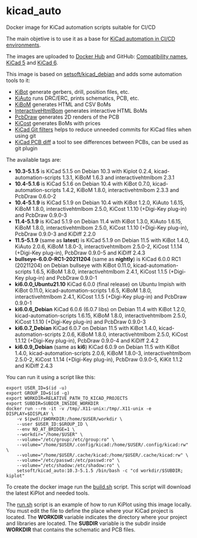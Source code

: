 # kicad_auto

Docker image for KiCad automation scripts suitable for CI/CD

The main objetive is to use it as a base for [KiCad automation in CI/CD environments](https://github.com/INTI-CMNB/kicad_ci_test).

The images are uploaded to [Docker Hub](https://hub.docker.com/r/setsoft/kicad_auto) and GitHub:
[Compatibility names](https://github.com/INTI-CMNB/kicad_auto/pkgs/container/kicad_auto),
[KiCad 5](https://github.com/INTI-CMNB/kicad_auto/pkgs/container/kicad5_auto) and
[KiCad 6](https://github.com/INTI-CMNB/kicad_auto/pkgs/container/kicad6_auto).

This image is based on [setsoft/kicad_debian](https://github.com/INTI-CMNB/kicad_debian) and adds some automation tools to it:

* [KiBot](https://github.com/INTI-CMNB/KiBot) generate gerbers, drill, position files, etc.
* [KiAuto](https://github.com/INTI-CMNB/KiAuto) runs DRC/ERC, prints schematics, PCB, etc.
* [KiBoM](https://github.com/INTI-CMNB/KiBoM) generates HTML and CSV BoMs
* [InteractiveHtmlBom](https://github.com/INTI-CMNB/InteractiveHtmlBom) generates interactive HTML BoMs
* [PcbDraw](https://github.com/INTI-CMNB/PcbDraw) generates 2D renders of the PCB
* [KiCost](https://github.com/hildogjr/KiCost) generates BoMs with prices
* [KiCad Git filters](https://github.com/INTI-CMNB/kicad-git-filters) helps to reduce unneeded commits for KiCad files when using git
* [KiCad PCB diff](https://github.com/INTI-CMNB/kicad_pcb-diff) a tool to see differences between PCBs, can be used as git plugin

The available tags are:

* **10.3-5.1.5** is KiCad 5.1.5 on Debian 10.3 with Kiplot 0.2.4, kicad-automation-scripts 1.3.1, KiBoM 1.6.3 and interactivehtmlbom 2.3.1
* **10.4-5.1.6** is KiCad 5.1.6 on Debian 10.4 with KiBot 0.7.0, kicad-automation-scripts 1.4.2, KiBoM 1.8.0, interactivehtmlbom 2.3.3 and PcbDraw 0.6.0-2
* **10.4-5.1.9** is KiCad 5.1.9 on Debian 10.4 with KiBot 1.2.0, KiAuto 1.6.15, KiBoM 1.8.0, interactivehtmlbom 2.5.0, KiCost 1.1.10 (+Digi-Key plug-in) and PcbDraw 0.9.0-3
* **11.4-5.1.9** is KiCad 5.1.9 on Debian 11.4 with KiBot 1.3.0, KiAuto 1.6.15, KiBoM 1.8.0, interactivehtmlbom 2.5.0, KiCost 1.1.10 (+Digi-Key plug-in), PcbDraw 0.9.0-3 and KiDiff 2.2.0
* **11.5-5.1.9** (same as **latest**) is KiCad 5.1.9 on Debian 11.5 with KiBot 1.4.0, KiAuto 2.0.6, KiBoM 1.8.0-3, interactivehtmlbom 2.5.0-2, KiCost 1.1.14 (+Digi-Key plug-in), PcbDraw 0.9.0-5 and KiDiff 2.4.3
* **bullseye-6.0.0-RC1-20211204** (same as **nightly**) is KiCad 6.0.0 RC1 (20211204) on Debian bullseye with KiBot 0.11.0, kicad-automation-scripts 1.6.5, KiBoM 1.8.0, interactivehtmlbom 2.4.1, KiCost 1.1.5 (+Digi-Key plug-in) and PcbDraw 0.9.0-1
* **ki6.0.0_Ubuntu21.10** KiCad 6.0.0 (final release) on Ubuntu Impish with KiBot 0.11.0, kicad-automation-scripts 1.6.5, KiBoM 1.8.0, interactivehtmlbom 2.4.1, KiCost 1.1.5 (+Digi-Key plug-in) and PcbDraw 0.9.0-1
* **ki6.0.6_Debian** KiCad 6.0.6 (6.0.7 libs) on Debian 11.4 with KiBot 1.2.0, kicad-automation-scripts 1.6.15, KiBoM 1.8.0, interactivehtmlbom 2.5.0, KiCost 1.1.10 (+Digi-Key plug-in) and PcbDraw 0.9.0-3
* **ki6.0.7_Debian** KiCad 6.0.7 on Debian 11.5 with KiBot 1.4.0, kicad-automation-scripts 2.0.6, KiBoM 1.8.0, interactivehtmlbom 2.5.0, KiCost 1.1.12 (+Digi-Key plug-in), PcbDraw 0.9.0-4 and KiDiff 2.4.2
* **ki6.0.9_Debian** (same as **ki6**) KiCad 6.0.9 on Debian 11.5 with KiBot 1.4.0, kicad-automation-scripts 2.0.6, KiBoM 1.8.0-3, interactivehtmlbom 2.5.0-2, KiCost 1.1.14 (+Digi-Key plug-in), PcbDraw 0.9.0-5, KiKit 1.1.2 and KiDiff 2.4.3

You can run it using a script like this:

```
export USER_ID=$(id -u)
export GROUP_ID=$(id -g)
export WORKDIR=RELATIVE_PATH_TO_KICAD_PROJECTS
export SUBDIR=SUBDIR_INSIDE_WORKDIR
docker run --rm -it -v /tmp/.X11-unix:/tmp/.X11-unix -e DISPLAY=$DISPLAY \
    -v $(pwd)/$WORKDIR:/home/$USER/workdir \
    --user $USER_ID:$GROUP_ID \
    --env NO_AT_BRIDGE=1 \
    --workdir="/home/$USER" \
    --volume="/etc/group:/etc/group:ro" \
    --volume="/home/$USER/.config/kicad:/home/$USER/.config/kicad:rw" \
    --volume="/home/$USER/.cache/kicad:/home/$USER/.cache/kicad:rw" \
    --volume="/etc/passwd:/etc/passwd:ro" \
    --volume="/etc/shadow:/etc/shadow:ro" \
    setsoft/kicad_auto:10.3-5.1.5 /bin/bash -c "cd workdir/$SUBDIR; kiplot"
```

To create the docker image run the [build.sh](https://github.com/INTI-CMNB/kicad_auto/blob/master/build.sh) script.
This script will download the latest KiPlot and needed tools.

The [run.sh](https://github.com/INTI-CMNB/kicad_auto/blob/master/run.sh) script is an example of how to run KiPlot using this image locally.
You must edit the file to define the place where your KiCad project is located.
The **WORKDIR** variable indicates the directory where your project and libraries are located.
The **SUBDIR** variable is the subdir inside **WORKDIR** that contains the schematic and PCB files.


